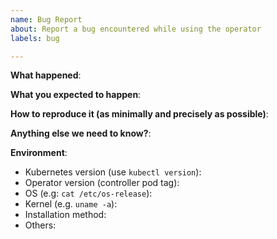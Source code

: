 ```yaml
---
name: Bug Report
about: Report a bug encountered while using the operator
labels: bug

---
```


<!-- Please use this template while reporting a bug and provide as much info as possible. Not doing so may result in your bug not being addressed in a timely manner. Thanks!

If you would like to report a vulnerability or have a security concern regarding AWS cloud services, please email aws-security@amazon.com
-->


**What happened**:

**What you expected to happen**:

**How to reproduce it (as minimally and precisely as possible)**:

**Anything else we need to know?**:

**Environment**:
- Kubernetes version (use `kubectl version`):
- Operator version (controller pod tag):
- OS (e.g: `cat /etc/os-release`):
- Kernel (e.g. `uname -a`):
- Installation method:
- Others:
